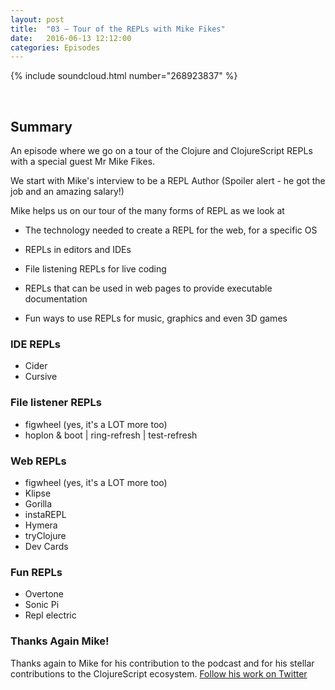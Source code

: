 ```yaml
---
layout: post
title:  "03 – Tour of the REPLs with Mike Fikes"
date:   2016-06-13 12:12:00
categories: Episodes
---
```


{% include soundcloud.html number="268923837" %}

<br>

## Summary
An episode where we go on a tour of the Clojure and ClojureScript REPLs with a special guest Mr Mike Fikes.

We start with Mike's interview to be a REPL Author (Spoiler alert - he got the job and an amazing salary!)

Mike helps us on our tour of the many forms of REPL as we look at

- The technology needed to create a REPL for the web, for a specific OS

- REPLs in editors and IDEs

- File listening REPLs for live coding

- REPLs that can be used in web pages to provide executable documentation

- Fun ways to use REPLs for music, graphics and even 3D games

### IDE REPLs
- Cider
- Cursive

### File listener REPLs
- figwheel (yes, it's a LOT more too)
- hoplon & boot \| ring-refresh \| test-refresh

### Web REPLs
- figwheel (yes, it's a LOT more too)
- Klipse
- Gorilla
- instaREPL
- Hymera
- tryClojure
- Dev Cards

### Fun REPLs
- Overtone
- Sonic Pi
- Repl electric

### Thanks Again Mike!
Thanks again to Mike for his contribution to the podcast and for his stellar contributions to the 
ClojureScript ecosystem. <a href="https://twitter.com/mfikes" target="_blank">Follow his work on Twitter</a>
